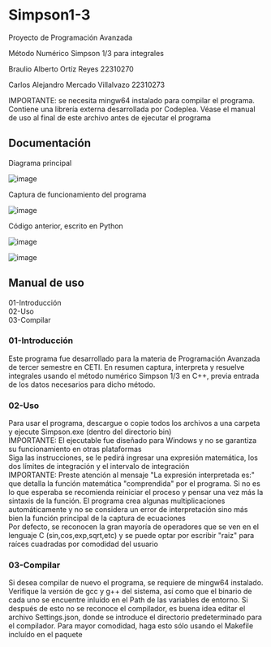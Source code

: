 # Simpson1-3
Proyecto de Programación Avanzada

Método Numérico Simpson 1/3 para integrales

Braulio Alberto Ortíz Reyes 22310270

Carlos Alejandro Mercado Villalvazo 22310273

IMPORTANTE: se necesita mingw64 instalado para compilar el programa. Contiene una librería externa desarrollada por Codeplea. Véase el manual de uso al final de este archivo antes de ejecutar el programa

## Documentación

Diagrama principal

![image](https://github.com/Braulio256/Simpson1-3/assets/143459593/01262be4-fc1c-4ac4-b026-d303048455e8)

Captura de funcionamiento del programa

![image](https://github.com/Braulio256/Simpson1-3/assets/143459593/702cffa8-c6e4-4d06-aafc-520a7243891a)

Código anterior, escrito en Python

![image](https://github.com/Braulio256/Simpson1-3/assets/143459593/7be1e5d2-b180-4c6e-a71d-c15bf7491390)

![image](https://github.com/Braulio256/Simpson1-3/assets/143459593/cd935b5b-6979-48b8-b539-b6fc2e5f4921)

## Manual de uso

01-Introducción<br />
02-Uso<br />
03-Compilar<br />

### 01-Introducción

Este programa fue desarrollado para la materia de Programación Avanzada de tercer semestre en CETI. En resumen captura, interpreta y resuelve integrales usando el método numérico Simpson 1/3 en C++, previa entrada de los datos necesarios para dicho método.

### 02-Uso

Para usar el programa, descargue o copie todos los archivos a una carpeta y ejecute Simpson.exe (dentro del directorio bin)<br />
IMPORTANTE: El ejecutable fue diseñado para Windows y no se garantiza su funcionamiento en otras plataformas<br />
Siga las instrucciones, se le pedirá ingresar una expresión matemática, los dos límites de integración y el intervalo de integración<br />
IMPORTANTE: Preste atención al mensaje "La expresión interpretada es:" que detalla la función matemática "comprendida" por el programa. Si no es lo que esperaba se recomienda reiniciar el proceso y pensar una vez más la sintaxis de la función. El programa crea algunas multiplicaciones automáticamente y no se considera un error de interpretación sino más bien la función principal de la captura de ecuaciones<br />
Por defecto, se reconocen la gran mayoría de operadores que se ven en el lenguaje C (sin,cos,exp,sqrt,etc) y se puede optar por escribir "raiz" para raíces cuadradas por comodidad del usuario<br />

### 03-Compilar

Si desea compilar de nuevo el programa, se requiere de mingw64 instalado. Verifique la versión de gcc y g++ del sistema, así como que el binario de cada uno se encuentre inluído en el Path de las variables de entorno. Si después de esto no se reconoce el compilador, es buena idea editar el archivo Settings.json, donde se introduce el directorio predeterminado para el compilador. Para mayor comodidad, haga esto sólo usando el Makefile incluído en el paquete
